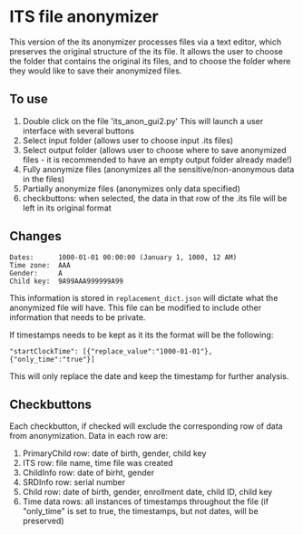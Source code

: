 # ITS file anonymizer
This version of the its anonymizer processes files via a text editor, which preserves the original structure of the its file.
It allows the user to choose the folder that contains the original its files, and to choose the folder where they would like to save their anonymized files.

## To use

1. Double click on the file 'its_anon_gui2.py' This will launch a user interface with several buttons
2. Select input folder (allows user to choose input .its files)
3. Select output folder (allows user to choose where to save anonymized files - it is recommended to have an empty output folder already made!)
4. Fully anonymize files (anonymizes all the sensitive/non-anonymous data in the files)
5. Partially anonymize files (anonymizes only data specified)
6. checkbuttons: when selected, the data in that row of the .its file will be left in its original format

## Changes

    Dates:		1000-01-01 00:00:00 (January 1, 1000, 12 AM)
    Time zone: 	AAA
    Gender: 	A
    Child key: 	9A99AAA999999A99

This information is stored in `replacement_dict.json` will dictate what the anonymized file will have. This file can be modified to include other information that needs to be private.

If timestamps needs to be kept as it its the format will be the following:

	"startClockTime": [{"replace_value":"1000-01-01"},{"only_time":"true"}]

This will only replace the date and keep the timestamp for further analysis.

## Checkbuttons

Each checkbutton, if checked will exclude the corresponding row of data from anonymization. Data in each row are:

1. PrimaryChild row: date of birth, gender, child key
2. ITS row: file name, time file was created
3. ChildInfo row: date of birht, gender
4. SRDInfo row: serial number
5. Child row: date of birth, gender, enrollment date, child ID, child key
6. Time data rows: all instances of timestamps throughout the file (if "only_time" is set to true, the timestamps, but not dates, will be preserved)